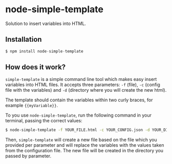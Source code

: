 # node-simple-template
Solution to insert variables into HTML.

## Installation
```js
$ npm install node-simple-template
```

## How does it work?
`simple-template` is a simple command line tool which makes easy insert variables into HTML files.
It accepts three parameters: `-f` (file), `-c` (config file with the variables) and `-d` (directory where you will create the new html).

The template should contain the variables within two curly braces, for example `{{myVariable}}`.

To you use `node-simple-template`, run the following command in your terminal, passing the correct values:

```bash
$ node-simple-template -f YOUR_FILE.html -c YOUR_CONFIG.json -d YOUR_DIST
```

Then, `simple-template` will create a new file based on the file which you provided per parameter and will replace the variables with the values taken from the configuration file. The new file will be created in the directory you passed by parameter.
